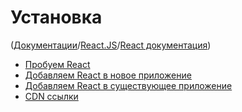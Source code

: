 # Установка

([Документации](../../Readme.md)/[React.JS](../Readme__react.md)/[React документация](../docs.md))

* [Пробуем React](installation/try_react.md)
* [Добавляем React в новое приложение](installation/add_react_to_a_new_app.md)
* [Добавляем React в существующее приложение](installation/add_react_to_an_existing_app.md)
* [CDN ссылки](installation/cdn_links.md)